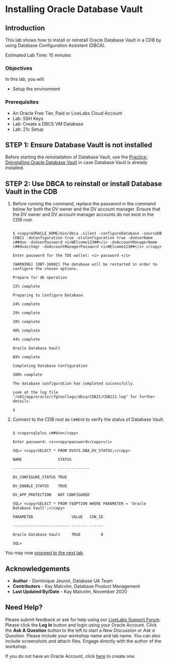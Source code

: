 # Installing Oracle Database Vault

## Introduction
This lab shows how to install or reinstall Oracle Database Vault in a CDB by using Database Configuration Assistant (DBCA).


Estimated Lab Time: 15 minutes

### Objectives
In this lab, you will:
* Setup the environment
  
### Prerequisites

* An Oracle Free Tier, Paid or LiveLabs Cloud Account
* Lab: SSH Keys
* Lab: Create a DBCS VM Database
* Lab: 21c Setup


## **STEP 1:** Ensure Database Vault is not installed

Before starting the reinstallation of Database Vault, use the [Practice: Deinstalling Oracle Database Vault](https://oracle.github.io/learning-library/data-management-library/database/21c/fundamentals/workshops/freetier/index.html?lab=lab-uninstall-db-vault) in case Database Vault is already installed.

## **STEP 2:** Use DBCA to reinstall or install Database Vault in the CDB

1. Before running the command, replace the password in the command below for both the DV owner and the DV account manager. Ensure that the DV owner and DV account manager accounts do not exist in the CDB root.

    
    ```
    
    $ <copy>$ORACLE_HOME/bin/dbca -silent -configureDatabase -sourceDB CDB21 -dvConfiguration true -olsConfiguration true -dvUserName c##dvo -dvUserPassword <i>WElcome123##</i> -dvAccountManagerName c##dvacctmgr -dvAccountManagerPassword <i>WElcome123##</i> </copy>
    
    Enter password for the TDE wallet: <i> password </i>
    
    [WARNING] [DBT-16002] The database will be restarted in order to configure the chosen options.
    
    Prepare for db operation
    
    22% complete
    
    Preparing to Configure Database
    
    24% complete
    
    29% complete
    
    38% complete
    
    40% complete
    
    44% complete
    
    Oracle Database Vault
    
    89% complete
    
    Completing Database Configuration
    
    100% complete
    
    The database configuration has completed successfully.
    
    Look at the log file "/u01/app/oracle/cfgtoollogs/dbca/CDB21/CDB212.log" for further details.
    
    $
    
    ```

2. Connect to the CDB root as `C##DVO` to verify the status of Database Vault. 

  
    ```
    
    $ <copy>sqlplus c##dvo</copy>
    
    Enter password: <i><copy>password</copy></i>
    
    SQL> <copy>SELECT * FROM DVSYS.DBA_DV_STATUS;</copy>
    
    NAME                STATUS
    
    ------------------- --------------
    
    DV_CONFIGURE_STATUS TRUE
    
    DV_ENABLE_STATUS    TRUE
    
    DV_APP_PROTECTION   NOT CONFIGURED
    
    SQL> <copy>SELECT * FROM V$OPTION WHERE PARAMETER = 'Oracle Database Vault';</copy>
    
    PARAMETER                 VALUE   CON_ID
    
    ------------------------- ------- ------
    
    Oracle Database Vault     TRUE         0
    
    SQL>
    
    ```

You may now [proceed to the next lab](#next).


## Acknowledgements
* **Author** - Dominique Jeunot, Database UA Team
* **Contributors** -  Kay Malcolm, Database Product Management
* **Last Updated By/Date** -  Kay Malcolm, November 2020

## Need Help?
Please submit feedback or ask for help using our [LiveLabs Support Forum](https://community.oracle.com/tech/developers/categories/database-19c). Please click the **Log In** button and login using your Oracle Account. Click the **Ask A Question** button to the left to start a *New Discussion* or *Ask a Question*.  Please include your workshop name and lab name.  You can also include screenshots and attach files.  Engage directly with the author of the workshop.

If you do not have an Oracle Account, click [here](https://profile.oracle.com/myprofile/account/create-account.jspx) to create one.
